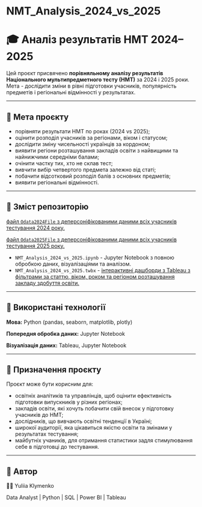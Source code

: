# NMT_Analysis_2024_vs_2025
# 🎓 Аналіз результатів НМТ 2024–2025

Цей проєкт присвячено **порівняльному аналізу результатів Національного мультипредметного тесту (НМТ)** за 2024 і 2025 роки.  
Мета - дослідити зміни в рівні підготовки учасників, популярність предметів і регіональні відмінності у результатах.

---
## 🧩 Мета проєкту

- порівняти результати НМТ по роках (2024 vs 2025);
- оцінити розподіл учасників за регіонами, віком і статусом;
- дослідити зміну чисельності українців за кордоном;
- виявити регіони розташування закладів освіти з найвищими та найнижчими середніми балами;
- очінити частку тих, хто не склав тест;
- вивчити вибір четвертого предмета залежно від статі;
- побачити відсотковий розподіл балів з основних предметів;
- виявити регіональні відмінності.

---
## 📁 Зміст репозиторію

 [файл `Odata2024File` з деперсоніфікованими даними всіх учасників тестування 2024 року.](https://zno.testportal.com.ua/opendata)
 
 [файл `Odata2025File` з деперсоніфікованими даними всіх учасників тестування 2025 року.](https://zno.testportal.com.ua/opendata)
 
- `NMT_Analysis_2024_vs_2025.ipynb` - Jupyter Notebook з повною обробкою даних, візуалізаціями та аналізом.
- `NMT_Analysis_2024_vs_2025.twbx` - [інтерактивні дашборди з Tableau з фільтрами за статтю, віком, роком та регіоном розташування закладу здобуття освіти.](https://public.tableau.com/app/profile/yuliia.klymenko/viz/NMT_Analysis_Final_project_16_10/2024vs2025)


---
## 🧠 Використані технології

**Мова:**  Python (pandas, seaborn, matplotlib, plotly)

**Попередня обробка даних:**	Jupyter Notebook

**Візуалізація даних:**	Tableau, Jupyter Notebook

---
## 🎯 Призначення проєкту

Проєкт може бути корисним для:
- освітніх аналітиків та управлінців, щоб оцінити ефективність підготовки випускників у різних регіонах;
- закладів освіти, які хочуть побачити свій внесок у підготовку учасників до НМТ;
- дослідників, що вивчають освітні тенденції в Україні;
- широкої аудиторії, яка цікавиться якістю освіти та змінами у результатах тестування;
- майбутніх учаників, для отримання статистики задля стимулювання себе в підготовці до тестування.

---
## 📌 Автор

👩‍💻 Yuliia Klymenko

Data Analyst | Python | SQL | Power BI | Tableau
